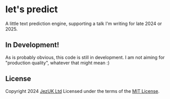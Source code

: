 # let's predict

A little text prediction engine, supporting a talk I'm writing for late 2024 or 2025.

## In Development!

As is probably obvious, this code is still in development. I am not aiming for "production quality", whatever that might mean :)

## License

Copyright 2024 [JezUK Ltd](https://www.jezuk.co.uk/)
Licensed under the terms of the [MIT License](LICENSE.md).
